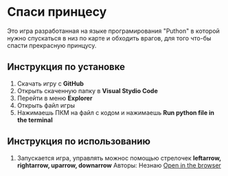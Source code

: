 # Спаси принцесу
Это игра разработанная на языке програмирования "Puthon" в которой нужно спускаться в низ по карте и обходить врагов, для того что-бы спасти прекрасную принцусу.
## Инструкция по установке
1. Скачать игру с **GitHub**
2. Открыть скачeнную папку в **Visual Stydio Code**
3. Перейти в меню **Explorer**
4. Открыть файл игры
5. Нажимаешь ПКМ на файл с кодом и нажимаешь **Run python file in the terminal**
## Инструкция по использованию
1. Запускается игра, управлять можнос помощью стрелочек **leftarrow, rightarrow, uparrow, downarrow**
Авторы: Незнаю
[Open in the browser](https://i01.fotocdn.net/s204/d00070576a8a27fb/public_pin_l/2319725317.jpg)